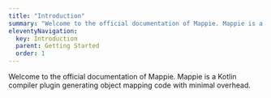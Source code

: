 ```yaml
---
title: "Introduction"
summary: "Welcome to the official documentation of Mappie. Mappie is a Kotlin compiler plugin generating object mapping code with minimal overhead."
eleventyNavigation:
  key: Introduction
  parent: Getting Started
  order: 1
---
```


Welcome to the official documentation of Mappie. Mappie is a Kotlin compiler plugin generating object mapping code with minimal overhead.
